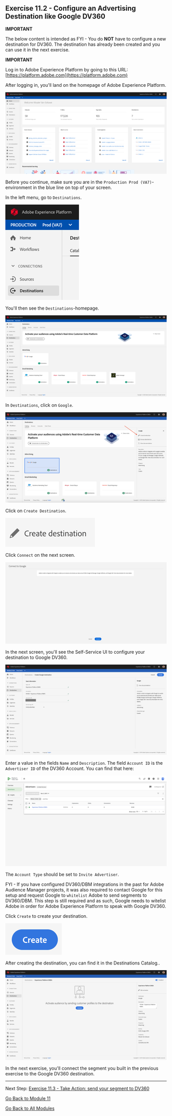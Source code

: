 ## Exercise 11.2 - Configure an Advertising Destination like Google DV360


**IMPORTANT**

The below content is intended as FYI - You do **NOT** have to configure a new destination for DV360. The destination has already been created and you can use it in the next exercise.

**IMPORTANT**

Log in to Adobe Experience Platform by going to this URL: [https://platform.adobe.com](https://platform.adobe.com)

After logging in, you'll land on the homepage of Adobe Experience Platform.

![Data Ingestion](./images/home.png)

Before you continue, make sure you are in the ``Production Prod (VA7)``-environment in the blue line on top of your screen.

In the left menu, go to ``Destinations``.

![RTCDP](./images/rtcdpmenudest.png)

You'll then see the ``Destinations``-homepage.

![RTCDP](./images/rtcdp.png)

In ``Destinations``, click on ``Google``.

![RTCDP](./images/rtcdpgoogle.png)

Click on ``Create Destination``.

![RTCDP](./images/rtcdpgooglecreate.png)

Click ``Connect`` on the next screen.

![RTCDP](./images/rtcdpgooglecreate1.png)

In the next screen, you'll see the Self-Service UI to configure your destination to Google DV360.

![RTCDP](./images/rtcdpgooglecreatedest.png)

Enter a value in the fields ``Name`` and ``Description``.
The field ``Account ID`` is the ``Advertiser ID`` of the DV360 Account. You can find that here:

![RTCDP](./images/rtcdpgoogledv360advid.png)

The ``Account Type`` should be set to ``Invite Advertiser``. 

FYI - If you have configured DV360/DBM integrations in the past for Adobe Audience Manager projects, it was also required to contact Google for this setup and request Google to ``whitelist`` Adobe to send segments to DV360/DBM. This step is still required and as such, Google needs to witelist Adobe in order for Adobe Experience Platform to speak with Google DV360.

Click ``Create`` to create your destination.

![RTCDP](./images/rtcdpcreate.png)

After creating the destination, you can find it in the Destinations Catalog.. 

![RTCDP](./images/rtcdpcdv360reated.png)

In the next exercise, you'll connect the segment you built in the previous exercise to the Google DV360 destination.

---

Next Step: [Exercise 11.3 - Take Action: send your segment to DV360](./ex3.md)

[Go Back to Module 11](./README.md)

[Go Back to All Modules](../README.md)
